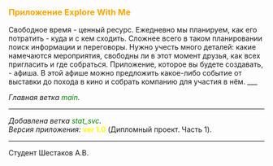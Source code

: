 <h3><span style="color:orange">Приложение Explore With Me</span></h3>
Свободное время - ценный ресурс. Ежедневно мы планируем, как его потратить - куда и с кем сходить. Сложнее всего в таком планировании поиск информации и переговоры. Нужно учесть много деталей: какие намечаются мероприятия, свободны ли в этот момент друзья, как всех пригласить и где собраться.
Приложение, которое вы будете создавать, - афиша. В этой афише можно предложить какое-либо событие от выставки до похода в кино и собрать компанию для участия в нём.
___

*Главная ветка <span style="color:green">main</span>.*<br>
___
*Добавлена ветка <span style="color:green">stat_svc</span>.*<br>
*Версия приложения:* <span style="color:yellow">**ver 1.0**</span> (Дипломный проект. Часть 1).<br>

___
Студент Шестаков А.В.